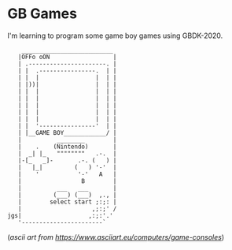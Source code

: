 # GB Games

I'm learning to program some game boy games using GBDK-2020.

```
    __________________________
   |OFFo oON                  |
   | .----------------------. |
   | |  .----------------.  | |
   | |  |                |  | |
   | |))|                |  | |
   | |  |                |  | |
   | |  |                |  | |
   | |  |                |  | |
   | |  |                |  | |
   | |  |                |  | |
   | |  '----------------'  | |
   | |__GAME BOY____________/ |
   |          ________        |
   |    .    (Nintendo)       |
   |  _| |_   """"""""   .-.  |
   |-[_   _]-       .-. (   ) |
   |   |_|         (   ) '-'  |
   |    '           '-'   A   |
   |                 B        |
   |          ___   ___       |
   |         (___) (___)  ,., |
   |        select start ;:;: |
   |                    ,;:;' /
jgs|                   ,:;:'.'
   '-----------------------`
```

(_ascii art from https://www.asciiart.eu/computers/game-consoles_)
